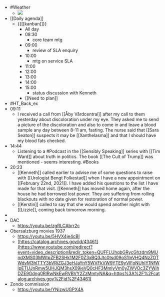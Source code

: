 - #Weather
    - ![](https://firebasestorage.googleapis.com/v0/b/firescript-577a2.appspot.com/o/imgs%2Fapp%2FDavidsroam%2FOpqjy8Pl9X.png?alt=media&token=dd235df8-2566-4e6c-8a17-bbd2d583f17b)
- [[Daily agenda]]
    - {{[[kanban]]}}
        - All day
        - 08:30
            - core team mtg
        - 09:00
            - review of SLA enquiry
        - 10:00
            - mtg on service SLA
        - 11:00
        - 12:00
        - 13:00
        - 14:00
        - 15:00
            - status discussion with Kenneth
        - [[Need to plan]]
- #HT_Back_ex
- 09:11
    - I received a call from [[Åby Vårdcentral]] after my call to them yesterday about discoloration under my eye. They asked me to send a picture of the discoloration and also to come in and leave a blood sample any day between 8-11 am, fasting. The nurse said that [[Sara Seaton]] suspects it may be [[Xanthelasma]] and that I should have my blood fats checked.
- 14:44
    - Listening to a #Podcast in the [[Sensibly Speaking]] series with [[Tim Ward]] about truth in politics. The book [[The Cult of Trump]] was mentioned - seems interesting. #Books
- 20:23
    - [[Kenneth]] called earlier to advise me of some questions to raise with [[Urologist Bengt Folkestad]] when I have a new appointment on [[February 22nd, 2021]]. I have added his questions to the list I have made for that visit. [[Kenneth]] has moved home again, after the house he had borrowed lost power. They are suffering from rolling blackouts with no date given for restoration of normal power.
    - [[Kerstin]] called to say that she would spend another night with [[Lizzie]], coming back tomorrow morning.
- 
- DAC
    - https://youtu.be/zgRLCAbrr2c
- Obersalzburg movies 1937
    - https://youtu.be/5HVX4je4cBI
    - [https://catalog.archives.gov/id/43461](https://www.youtube.com/redirect?event=video_description&redir_token=QUFFLUhqbGRycGhzdm9MUndXMS03MWtpZFB2SHk1M2F0Z3xBQ3Jtc0tsd09oS1lnVHQ4NzZOTWdvM3hITTY3bVRiZGJ3eHJaYnY5WVFkVW9YTE9yVlFoNUhIY1NfWlpETUJnRmw5UHJQM3hsX09ieVQ0cHF3MmlyVm0yZWVOc3ZYWjhDZE9Gdng0RlRwNkEwRVBVY2ZzMmtyNA&q=https%3A%2F%2Fcatalog.archives.gov%2Fid%2F43461)
- Zondo commission
    - https://youtu.be/YNizwUGPX4A
